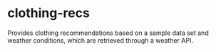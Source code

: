 # clothing-recs
Provides clothing recommendations based on a sample data set and weather conditions, which are retrieved through a weather API.

